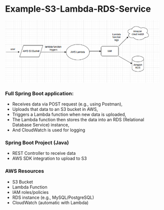 #  Example-S3-Lambda-RDS-Service
![Architecture!](https://github.com/vivekSingh1406/AWS-Project/blob/main/Example-S3-Lambda-RDS-Service/vivek-singh.png)


### Full Spring Boot application:

- Receives data via POST request (e.g., using Postman),
- Uploads that data to an S3 bucket in AWS,
- Triggers a Lambda function when new data is uploaded,
- The Lambda function then stores the data into an RDS (Relational Database Service) instance,
- And CloudWatch is used for logging


### Spring Boot Project (Java)

- REST Controller to receive data
- AWS SDK integration to upload to S3

### AWS Resources

- S3 Bucket
- Lambda Function
- IAM roles/policies
- RDS instance (e.g., MySQL/PostgreSQL)
- CloudWatch (automatic with Lambda)
